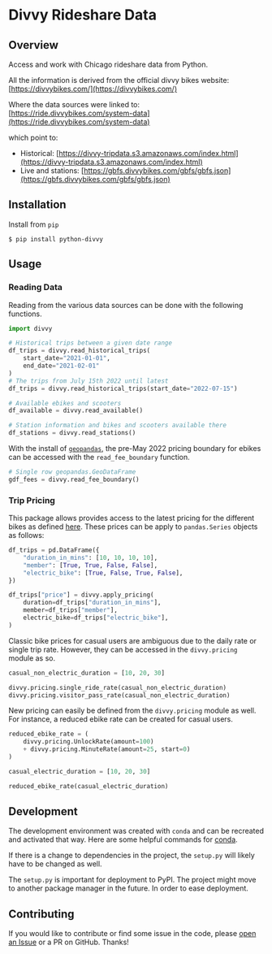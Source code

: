 # Divvy Rideshare Data

## Overview 

Access and work with Chicago rideshare data from Python.

All the information is derived from the official divvy bikes website: [https://divvybikes.com/](https://divvybikes.com/)

Where the data sources were linked to: [https://ride.divvybikes.com/system-data](https://ride.divvybikes.com/system-data)

which point to: 

- Historical: [https://divvy-tripdata.s3.amazonaws.com/index.html](https://divvy-tripdata.s3.amazonaws.com/index.html)
- Live and stations: [https://gbfs.divvybikes.com/gbfs/gbfs.json](https://gbfs.divvybikes.com/gbfs/gbfs.json)


## Installation 

Install from `pip` 

```shell 
$ pip install python-divvy
```

## Usage

### Reading Data

Reading from the various data sources can be done with the following functions.

```python 
import divvy

# Historical trips between a given date range
df_trips = divvy.read_historical_trips(
    start_date="2021-01-01", 
    end_date="2021-02-01"
)
# The trips from July 15th 2022 until latest
df_trips = divvy.read_historical_trips(start_date="2022-07-15")

# Available ebikes and scooters
df_available = divvy.read_available()

# Station information and bikes and scooters available there 
df_stations = divvy.read_stations()
```

With the install of [`geopandas`](https://geopandas.org/en/stable/), the pre-May 2022 pricing boundary for ebikes can be accessed with the `read_fee_boundary` function. 

```python 
# Single row geopandas.GeoDataFrame
gdf_fees = divvy.read_fee_boundary()
```

### Trip Pricing

This package allows provides access to the latest pricing for the different bikes as defined [here](https://divvybikes.com/pricing). These prices can be apply to `pandas.Series` objects as follows: 

```python 
df_trips = pd.DataFrame({
    "duration_in_mins": [10, 10, 10, 10], 
    "member": [True, True, False, False], 
    "electric_bike": [True, False, True, False], 
})

df_trips["price"] = divvy.apply_pricing(
    duration=df_trips["duration_in_mins"], 
    member=df_trips["member"], 
    electric_bike=df_trips["electric_bike"], 
)
```

Classic bike prices for casual users are ambiguous due to the daily rate or single trip rate. However, they can be accessed in the `divvy.pricing` module as so. 

```python
casual_non_electric_duration = [10, 20, 30]

divvy.pricing.single_ride_rate(casual_non_electric_duration)
divvy.pricing.visitor_pass_rate(casual_non_electric_duration)
```

New pricing can easily be defined from the `divvy.pricing` module as well. For instance, a reduced ebike rate can be created for casual users. 

```python 
reduced_ebike_rate = (
    divvy.pricing.UnlockRate(amount=100) 
    + divvy.pricing.MinuteRate(amount=25, start=0)
)

casual_electric_duration = [10, 20, 30]

reduced_ebike_rate(casual_electric_duration)
```

## Development

The development environment was created with `conda` and can be recreated and activated that way. Here are some helpful commands for [conda](https://conda.io/projects/conda/en/latest/user-guide/tasks/manage-environments.html#creating-an-environment-from-an-environment-yml-file).

If there is a change to dependencies in the project, the `setup.py` will likely have to be changed as well.

The `setup.py` is important for deployment to PyPI. The project might move to another package manager in the future. In order to ease deployment.

## Contributing

If you would like to contribute or find some issue in the code, please [open an Issue](https://github.com/wd60622/divvy/issues/new) or a PR on GitHub. Thanks!
